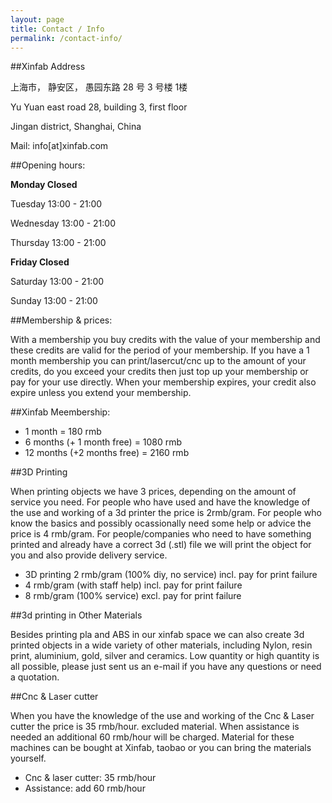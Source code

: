 ```yaml
---
layout: page
title: Contact / Info
permalink: /contact-info/
---
```

##Xinfab Address

上海市， 静安区， 愚园东路 28 号 3 号楼 1楼

Yu Yuan east road 28, building 3, first floor

Jingan district, Shanghai, China 

Mail: info[at]xinfab.com

##Opening hours:

**Monday	Closed**

Tuesday	13:00 - 21:00

Wednesday	13:00 - 21:00

Thursday	13:00 - 21:00

**Friday	Closed**

Saturday	13:00 - 21:00

Sunday	13:00 - 21:00
 

##Membership & prices:

With a membership you buy credits with the value of your membership and these credits are valid for the period of your membership. If you have a 1 month membership you can print/lasercut/cnc up to the amount of your credits, do you exceed your credits then just top up your membership or pay for your use directly.
When your membership expires, your credit also expire unless you extend your membership.


##Xinfab Meembership:
- 1 month = 180 rmb	 
- 6 months (+ 1 month free) = 1080 rmb	 
- 12 months (+2 months free) = 2160 rmb	 
 

##3D Printing

When printing objects we have 3 prices, depending on the amount of service you need. 
For people who have used and have the knowledge of the use and working of a 3d printer the price is 2rmb/gram.
For people who know the basics and possibly ocassionally need some help or advice the price is 4 rmb/gram.
For people/companies who need to have something printed and already have a correct 3d (.stl) file we will print the object for you and also provide delivery service.

- 3D printing	2 rmb/gram (100% diy, no service)	incl. pay for print failure
- 4 rmb/gram (with staff help)	incl. pay for print failure
- 8 rmb/gram (100% service)	excl. pay for print failure
 	 	 	 
 

##3d printing in Other Materials

Besides printing pla and ABS in our xinfab space we can also create 3d printed objects in a wide variety of other materials, including Nylon, resin print, aluminium, gold, silver and ceramics. Low quantity or high quantity is all possible, please just sent us an e-mail if you have any questions or need a quotation.

##Cnc & Laser cutter

When you have the knowledge of the use and working of the Cnc & Laser cutter the price is 35 rmb/hour. excluded material.
When assistance is needed an additional 60 rmb/hour will be charged.
Material for these machines can be bought at Xinfab, taobao or you can bring the materials yourself.

- Cnc & laser cutter: 35 rmb/hour	 
- Assistance: add 60 rmb/hour

